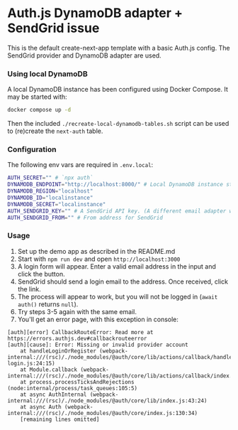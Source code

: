 # Auth.js DynamoDB adapter + SendGrid issue

This is the default create-next-app template with a basic Auth.js config. The SendGrid provider and DynamoDB adapter are used.

### Using local DynamoDB
A local DynamoDB instance has been configured using Docker Compose. It may be started with:

```bash
docker compose up -d
```

Then the included `./recreate-local-dynamodb-tables.sh` script can be used to (re)create the `next-auth` table.

### Configuration
The following env vars are required in `.env.local`:

```bash
AUTH_SECRET="" # `npx auth`
DYNAMODB_ENDPOINT="http://localhost:8000/" # Local DynamoDB instance started with docker compose
DYNAMODB_REGION="localhost"
DYNAMODB_ID="localinstance"
DYNAMODB_SECRET="localinstance"
AUTH_SENDGRID_KEY="" # A SendGrid API key. (A different email adapter would likely also have similar results.)
AUTH_SENDGRID_FROM="" # From address for SendGrid
```

### Usage

1. Set up the demo app as described in the README.md
2. Start with `npm run dev` and open `http://localhost:3000`
3. A login form will appear. Enter a valid email address in the input and click the button.
4. SendGrid should send a login email to the address. Once received, click the link.
5. The process will appear to work, but you will not be logged in (`await auth()` returns `null`).
6. Try steps 3-5 again with the same email.
7. You'll get an error page, with this exception in console:

```
[auth][error] CallbackRouteError: Read more at https://errors.authjs.dev#callbackrouteerror
[auth][cause]: Error: Missing or invalid provider account
    at handleLoginOrRegister (webpack-internal:///(rsc)/./node_modules/@auth/core/lib/actions/callback/handle-login.js:24:15)
    at Module.callback (webpack-internal:///(rsc)/./node_modules/@auth/core/lib/actions/callback/index.js:181:142)
    at process.processTicksAndRejections (node:internal/process/task_queues:105:5)
    at async AuthInternal (webpack-internal:///(rsc)/./node_modules/@auth/core/lib/index.js:43:24)
    at async Auth (webpack-internal:///(rsc)/./node_modules/@auth/core/index.js:130:34)
    [remaining lines omitted]
```